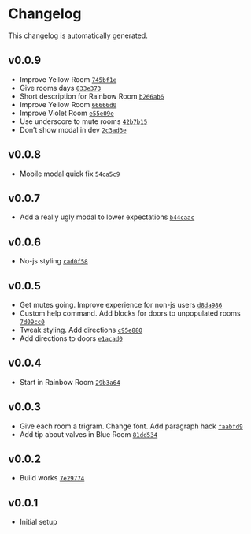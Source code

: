 # Changelog

This changelog is automatically generated.

## v0.0.9

- Improve Yellow Room [`745bf1e`](../../commit/745bf1eac9021d62155e42b82b8a7461414fc004)
- Give rooms days [`033e373`](../../commit/033e373175753917fa7439c37cba666a87534557)
- Short description for Rainbow Room [`b266ab6`](../../commit/b266ab63df1b67fdd1d821df43ef256bbdde7f90)
- Improve Yellow Room [`66666d0`](../../commit/66666d0a2286fd6351e1bfb642422bff262ed6c0)
- Improve Violet Room [`e55e09e`](../../commit/e55e09e75cbc52fd02b55d162425268a41e7a84b)
- Use underscore to mute rooms [`42b7b15`](../../commit/42b7b1503502f6f10bcb1b2ca85fe45d5aaa86ca)
- Don’t show modal in dev [`2c3ad3e`](../../commit/2c3ad3e427a89fc59c1b9f33b040ae989d8c152a)

## v0.0.8

- Mobile modal quick fix [`54ca5c9`](../../commit/54ca5c970985879509a5f706ae2aba6ffac96f81)

## v0.0.7

- Add a really ugly modal to lower expectations [`b44caac`](../../commit/b44caac03b6d76112dfd1c061e01883d79be1300)

## v0.0.6

- No-js styling [`cad0f58`](../../commit/cad0f582e0b57e5a22f6a3a8ef428773905dd148)

## v0.0.5

- Get mutes going. Improve experience for non-js users [`d8da986`](../../commit/d8da986ad63a2e342d46e5e662fbae369825f1b9)
- Custom help command. Add blocks for doors to unpopulated rooms [`7d09cc0`](../../commit/7d09cc071e17c0695356aa5e9292ca0253373665)
- Tweak styling. Add directions [`c95e880`](../../commit/c95e880706f8ba2afc9585d8c5dcbeb7d184345c)
- Add directions to doors [`e1acad0`](../../commit/e1acad0a118cff3bfd3d8d253b3cb2d095e6b42e)

## v0.0.4

- Start in Rainbow Room [`29b3a64`](../../commit/29b3a64ae80c9747ef7ed8be9bbfaed976e9e001)

## v0.0.3

- Give each room a trigram. Change font. Add paragraph hack [`faabfd9`](../../commit/faabfd98d2789db69ecf58fdbc2570e35e8c7994)
- Add tip about valves in Blue Room [`81dd534`](../../commit/81dd534b4e46262e1581eb2617c4ad54a7ef235a)

## v0.0.2

- Build works [`7e29774`](../../commit/7e2977467681985602e06598f46f30d72bebaadc)

## v0.0.1

- Initial setup
